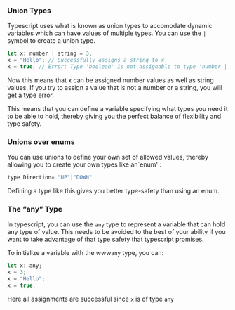 ### Union Types

Typescript uses what is known as union types to accomodate dynamic variables which can have values of multiple types. You can use the `|` symbol to create a union type.

```js
let x: number | string = 3;
x = "Hello"; // Successfully assigns a string to x
x = true; // Error: Type 'boolean' is not assignable to type 'number | string'.
```

Now this means that x can be assigned number values as well as string values. If you try to assign a value that is not a number or a string, you will get a type error.

This means that you can define a variable specifying what types you need it to be able to hold, thereby giving you the perfect balance of flexibility and type safety.


### Unions over enums

You can use unions to define your own set of allowed values, thereby allowing you to create your own types like an`enum' :

```js
type Direction= "UP"|"DOWN"
```

Defining a type like this gives you better type-safety than using an enum.


### The “any” Type

In typescript, you can use the `any` type to represent a variable that can hold any type of value. This needs to be avoided to the best of your ability if you want to take advantage of that type safety that typescript promises.

To initialize a variable with the www`any` type, you can:

```js
let x: any;
x = 3;
x = "Hello";
x = true;
```

Here all assignments are successful since `x` is of type `any`

